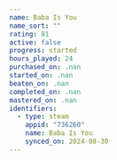 ```yaml
---
name: Baba Is You
name_sort: ""
rating: 81
active: false
progress: started
hours_played: 24
purchased_on: .nan
started_on: .nan
beaten_on: .nan
completed_on: .nan
mastered_on: .nan
identifiers:
  - type: steam
    appid: "736260"
    name: Baba Is You
    synced_on: 2024-08-30
---
```

